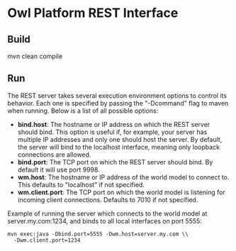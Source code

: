 # Owl Platform REST Interface #

## Build ##
mvn clean compile

## Run ##
The REST server takes several execution environment options to control its
behavior. Each one is specified by passing the "-Dcommand" flag to maven when
running. Below is a list of all possible options:

* __bind.host__: The hostname or IP address on which the REST server should bind.
  This option is useful if, for example, your server has multiple IP addresses
  and only one should host the server.  By default, the server will bind to
  the localhost interface, meaning only loopback connections are allowed.
* __bind.port__: The TCP port on which the REST server should bind.  By default it
  will use port 9998.
* __wm.host__: The hostname or IP address of the world model to connect to.  This
  defaults to "localhost" if not specified.
* __wm.client.port__: The TCP port on which the world model is listening for
  incoming client connections.  Defaults to 7010 if not specified.

Example of running the server which connects to the world model at
server.my.com:1234, and binds to all local interfaces on port 5555:

    mvn exec:java -Dbind.port=5555 -Dwm.host=server.my.com \\
      -Dwm.client.port=1234
